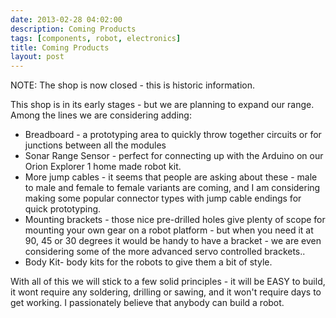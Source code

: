 ```yaml
---
date: 2013-02-28 04:02:00
description: Coming Products
tags: [components, robot, electronics]
title: Coming Products
layout: post
---
```

NOTE: The shop is now closed - this is historic information.

This shop is in its early stages - but we are planning to expand our range. Among the lines we are considering adding:

* Breadboard - a prototyping area to quickly throw together circuits or for junctions between all the modules
* Sonar Range Sensor - perfect for connecting up with the Arduino on our Orion Explorer 1 home made robot kit.
* More jump cables - it seems that people are asking about these - male to male and female to female variants are coming, and I am considering making some popular connector types with jump cable endings for quick prototyping.
* Mounting brackets - those nice pre-drilled holes give plenty of scope for mounting your own gear on a robot platform - but when you need it at 90, 45 or 30 degrees it would be handy to have a bracket - we are even considering some of the more advanced servo controlled brackets..
* Body Kit- body kits for the robots to give them a bit of style.

With all of this we will stick to a few solid principles - it will be EASY to build, it wont require any soldering, drilling or sawing, and it won't require days to get working. I passionately believe that anybody can build a robot.
